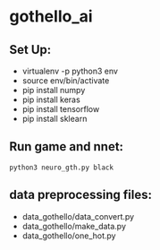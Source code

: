 # gothello_ai

## Set Up:
* virtualenv -p python3 env
* source env/bin/activate
* pip install numpy
* pip install keras
* pip install tensorflow
* pip install sklearn

## Run game and nnet:
`python3 neuro_gth.py black`


## data preprocessing files:
* data_gothello/data_convert.py
* data_gothello/make_data.py
* data_gothello/one_hot.py

